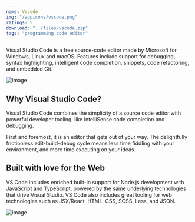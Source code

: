 ```yaml
---
name: Vscode
img: "/appicons/vscode.png"
ratings: 5
download: "../files/vscode.zip"
tags: "programming,code editor"
---
```


Visual Studio Code is a free source-code editor made by Microsoft for Windows, Linux and macOS. Features include support for debugging, syntax highlighting, intelligent code completion, snippets, code refactoring, and embedded Git.

<img src="../../screenshots/Vscode/vscodess2.png" alt="image" >

## Why Visual Studio Code?

Visual Studio Code combines the simplicity of a source code editor with powerful developer tooling, like IntelliSense code completion and debugging.

First and foremost, it is an editor that gets out of your way. The delightfully frictionless edit-build-debug cycle means less time fiddling with your environment, and more time executing on your ideas.

## Built with love for the Web

VS Code includes enriched built-in support for Node.js development with JavaScript and TypeScript, powered by the same underlying technologies that drive Visual Studio. VS Code also includes great tooling for web technologies such as JSX/React, HTML, CSS, SCSS, Less, and JSON.

<img src="../../screenshots/Vscode/vscodess1.png" alt="image" >

